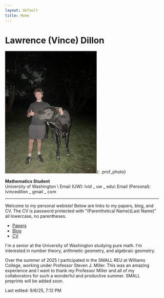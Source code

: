 ```yaml
---
layout: default
title: Home
---
```


# Lawrence (Vince) Dillon

![Headshot](/assets/photos/profile.jpg){: .prof_photo}

**Mathematics Student**  
University of Washington \\
Email (UW): lvid _ uw _ edu\\
Email (Personal): lvincedillon _ gmail _ com

---

Welcome to my personal webiste! Below are links to my papers, blog, and CV. The CV is password protected with "(Parenthetical Name)(Last Name)" all lowercase, no parentheses.

- [Papers](/papers)
- [Blog](/blog)
- [CV](cv.html)

I'm a senior at the University of Washington studying pure math. I'm interested in number theory, arithmetic geometry, and algebraic geometry.

Over the summer of 2025 I participated in the SMALL REU at Williams College, working under Professor Steven J. Miller. This was an amazing experience and I want to thank my Professor Miller and all of my collaborators for such a wonderful and productive summer. SMALL preprints will be added soon.



Last edited: 9/6/25, 7:12 PM